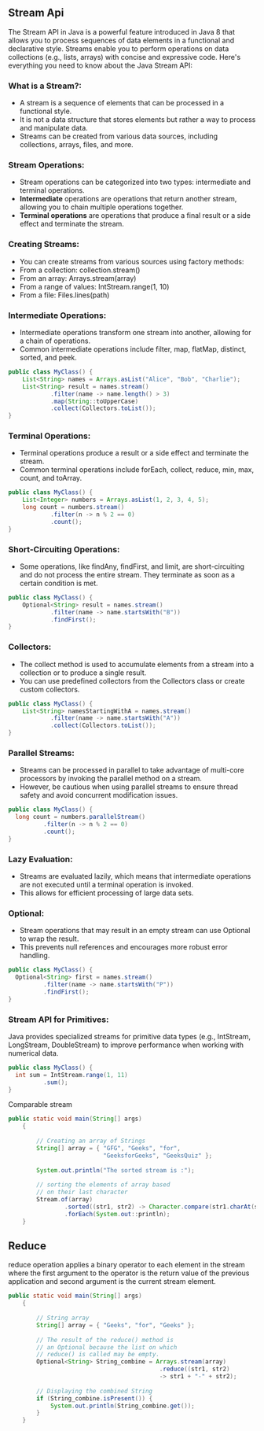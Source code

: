 ## Stream Api
The Stream API in Java is a powerful feature introduced in Java 8 that allows you to process sequences of data elements
in a functional and declarative style. Streams enable you to perform operations on data collections (e.g., lists,
arrays) with concise and expressive code. Here's everything you need to know about the Java Stream API:
### What is a Stream?:
- A stream is a sequence of elements that can be processed in a functional style.
- It is not a data structure that stores elements but rather a way to process and manipulate data.
- Streams can be created from various data sources, including collections, arrays, files, and more.
### Stream Operations:
- Stream operations can be categorized into two types: intermediate and terminal operations.
- **Intermediate** operations are operations that return another stream, allowing you to chain multiple operations together.
- **Terminal operations** are operations that produce a final result or a side effect and terminate the stream.
### Creating Streams:
- You can create streams from various sources using factory methods:
- From a collection: collection.stream()
- From an array: Arrays.stream(array)
- From a range of values: IntStream.range(1, 10)
- From a file: Files.lines(path)
### Intermediate Operations:
- Intermediate operations transform one stream into another, allowing for a chain of operations.
- Common intermediate operations include filter, map, flatMap, distinct, sorted, and peek.
```java
public class MyClass() {
    List<String> names = Arrays.asList("Alice", "Bob", "Charlie");
    List<String> result = names.stream()
            .filter(name -> name.length() > 3)
            .map(String::toUpperCase)
            .collect(Collectors.toList());
}
```
### Terminal Operations:
- Terminal operations produce a result or a side effect and terminate the stream.
- Common terminal operations include forEach, collect, reduce, min, max, count, and toArray.
```java
public class MyClass() {
    List<Integer> numbers = Arrays.asList(1, 2, 3, 4, 5);
    long count = numbers.stream()
            .filter(n -> n % 2 == 0)
            .count();
}
```
### Short-Circuiting Operations:
- Some operations, like findAny, findFirst, and limit, are short-circuiting and do not process the entire stream. They
  terminate as soon as a certain condition is met.
```java
public class MyClass() {
    Optional<String> result = names.stream()
            .filter(name -> name.startsWith("B"))
            .findFirst();
}
```
### Collectors:
- The collect method is used to accumulate elements from a stream into a collection or to produce a single result.
- You can use predefined collectors from the Collectors class or create custom collectors.
```java
public class MyClass() {
    List<String> namesStartingWithA = names.stream()
            .filter(name -> name.startsWith("A"))
            .collect(Collectors.toList());
}
```
### Parallel Streams:
- Streams can be processed in parallel to take advantage of multi-core processors by invoking the parallel method on a
stream.
- However, be cautious when using parallel streams to ensure thread safety and avoid concurrent modification issues.
```java
public class MyClass() {
  long count = numbers.parallelStream()
          .filter(n -> n % 2 == 0)
          .count();
}
```
### Lazy Evaluation:

- Streams are evaluated lazily, which means that intermediate operations are not executed until a terminal operation is
invoked.
- This allows for efficient processing of large data sets.
### Optional:

- Stream operations that may result in an empty stream can use Optional to wrap the result.
- This prevents null references and encourages more robust error handling.
```java
public class MyClass() {
  Optional<String> first = names.stream()
          .filter(name -> name.startsWith("P"))
          .findFirst();
}
```
### Stream API for Primitives:
Java provides specialized streams for primitive data types (e.g., IntStream, LongStream, DoubleStream) to improve
performance when working with numerical data.
```java
public class MyClass() {
  int sum = IntStream.range(1, 11)
          .sum();
}
```

Comparable stream 
```java
public static void main(String[] args) 
    { 
  
        // Creating an array of Strings 
        String[] array = { "GFG", "Geeks", "for", 
                           "GeeksforGeeks", "GeeksQuiz" }; 
  
        System.out.println("The sorted stream is :"); 
  
        // sorting the elements of array based 
        // on their last character 
        Stream.of(array)
                .sorted((str1, str2) -> Character.compare(str1.charAt(str1.length() - 1), str2.charAt(str2.length() - 1)))
                .forEach(System.out::println); 
    } 
```

## Reduce
reduce operation applies a binary operator to each element in the stream where the first argument to the operator is the return value of the previous application and second argument is the current stream element.

```java
public static void main(String[] args) 
    { 
  
        // String array 
        String[] array = { "Geeks", "for", "Geeks" }; 
  
        // The result of the reduce() method is 
        // an Optional because the list on which 
        // reduce() is called may be empty. 
        Optional<String> String_combine = Arrays.stream(array) 
                                           .reduce((str1, str2) 
                                           -> str1 + "-" + str2); 
  
        // Displaying the combined String 
        if (String_combine.isPresent()) { 
            System.out.println(String_combine.get()); 
        } 
    } 
```
